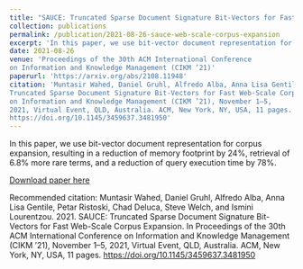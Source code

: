 ```yaml
---
title: "SAUCE: Truncated Sparse Document Signature Bit-Vectors for Fast Web-Scale Corpus Expansion"
collection: publications
permalink: /publication/2021-08-26-sauce-web-scale-corpus-expansion
excerpt: 'In this paper, we use bit-vector document representation for corpus expansion, resulting in a reduction of memory footprint by 24\%, retrieval of 6.8\% more rare terms, and a reduction of query execution time by 78\%.'
date: 2021-08-26
venue: 'Proceedings of the 30th ACM International Conference
on Information and Knowledge Management (CIKM ’21)'
paperurl: 'https://arxiv.org/abs/2108.11948'
citation: 'Muntasir Wahed, Daniel Gruhl, Alfredo Alba, Anna Lisa Gentile, Petar Ristoski, Chad Deluca, Steve Welch, and Ismini Lourentzou. 2021. SAUCE:
Truncated Sparse Document Signature Bit-Vectors for Fast Web-Scale Corpus Expansion. In Proceedings of the 30th ACM International Conference
on Information and Knowledge Management (CIKM ’21), November 1–5,
2021, Virtual Event, QLD, Australia. ACM, New York, NY, USA, 11 pages.
https://doi.org/10.1145/3459637.3481950'
---
```

In this paper, we use bit-vector document representation for corpus expansion, resulting in a reduction of memory footprint by 24\%, retrieval of 6.8\% more rare terms, and a reduction of query execution time by 78\%.

[Download paper here](https://arxiv.org/abs/2108.11948)

Recommended citation: Muntasir Wahed, Daniel Gruhl, Alfredo Alba, Anna Lisa Gentile, Petar Ristoski, Chad Deluca, Steve Welch, and Ismini Lourentzou. 2021. SAUCE:
Truncated Sparse Document Signature Bit-Vectors for Fast Web-Scale Corpus Expansion. In Proceedings of the 30th ACM International Conference
on Information and Knowledge Management (CIKM ’21), November 1–5,
2021, Virtual Event, QLD, Australia. ACM, New York, NY, USA, 11 pages.
https://doi.org/10.1145/3459637.3481950
